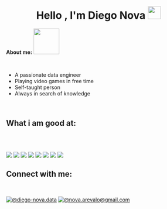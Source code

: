 
<h1 align="center"><b>Hello , I'm Diego Nova </b><img src="https://media.giphy.com/media/hvRJCLFzcasrR4ia7z/giphy.gif" width="35"></h1> 


 **About me:** <picture> <img src = "https://img.icons8.com/?size=70&id=HRcZ1Ac5k5xo&format=png&color=000000" width = 70px></picture>

<br>

- A passionate data engineer
- Playing video games in free time
- Self-taught person
- Always in search of knowledge
</br>

## What i am good at: 
<br>
<br>


<img src="https://img.icons8.com/?size=50&id=121464&format=png&color=000000"/> <img src="https://img.icons8.com/?size=50&id=xBKl2pdJg5kk&format=png&color=000000"/> <img src="https://img.icons8.com/?size=50&id=59927&format=png&color=000000"/> <img src="https://img.icons8.com/?size=50&id=70667&format=png&color=000000"/> <img src="https://img.icons8.com/?size=50&id=9uVrNMu3Zx1K&format=png&color=000000"/> <img src="https://img.icons8.com/?size=50&id=GOHWqwnSE8Sv&format=png&color=000000"/> <img src="https://img.icons8.com/?size=50&id=Nfd3IAeqbVZ6&format=png&color=000000"/>  <img src="https://img.icons8.com/?size=50&id=o6OvAxG0nzTH&format=png&color=000000"/> 

## Connect with me:
<br>

[![@diego-nova.data](https://img.icons8.com/?size=50&id=44019&format=png&color=000000 "@diego-nova-data")](www.linkedin.com/in/diego-nova-data/) [![@nova.arevalo@gmail.com](https://img.icons8.com/?size=50&id=ihMzI7k32pJf&format=png&color=000000 "@nova.arevalo@gmail.com")](nova.arevalo@gmail.com)

</br>
